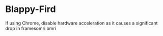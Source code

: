 # Blappy-Fird

If using Chrome, disable hardware acceleration as it causes a significant drop in framesomri
omri
